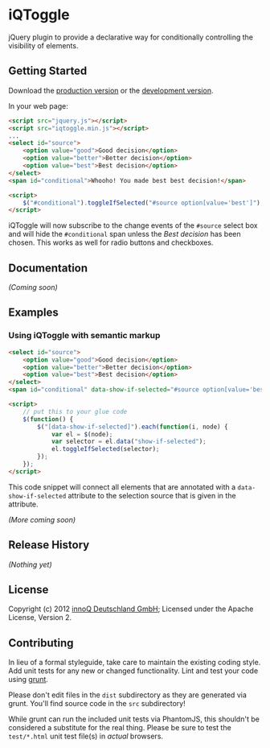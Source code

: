 # iQToggle

jQuery plugin to provide a declarative way for conditionally controlling the visibility of elements.

## Getting Started
Download the [production version][min] or the [development version][max].

[min]: https://raw.github.com/innoq/iqtoggle/master/dist/iqtoggle.min.js
[max]: https://raw.github.com/innoq/iqtoggle/master/dist/iqtoggle.js

In your web page:

```html
<script src="jquery.js"></script>
<script src="iqtoggle.min.js"></script>
...
<select id="source">
    <option value="good">Good decision</option>
    <option value="better">Better decision</option>
    <option value="best">Best decision</option>
</select>
<span id="conditional">Whooho! You made best best decision!</span>

<script>
    $("#conditional").toggleIfSelected("#source option[value='best']");
</script>
```

iQToggle will now subscribe to the change events of the ```#source``` select box
and will hide the ```#conditional``` span unless the _Best decision_ has been chosen.
This works as well for radio buttons and checkboxes.

## Documentation
_(Coming soon)_

## Examples

### Using iQToggle with semantic markup

```html
<select id="source">
    <option value="good">Good decision</option>
    <option value="better">Better decision</option>
    <option value="best">Best decision</option>
</select>
<span id="conditional" data-show-if-selected="#source option[value='best']">Whooho! You made best best decision!</span>

<script>
	// put this to your glue code
    $(function() {
		$("[data-show-if-selected]").each(function(i, node) {
			var el = $(node);
			var selector = el.data("show-if-selected");
			el.toggleIfSelected(selector);
		});
	});
</script>
```

This code snippet will connect all elements that are annotated with a ```data-show-if-selected``` 
attribute to the selection source that is given in the attribute.

_(More coming soon)_

## Release History
_(Nothing yet)_

## License
Copyright (c) 2012 [innoQ Deutschland GmbH](http://www.innoq.com/en);
Licensed under the Apache License, Version 2.

## Contributing
In lieu of a formal styleguide, take care to maintain the existing coding style. Add unit tests for any new or changed functionality. Lint and test your code using [grunt](https://github.com/cowboy/grunt).

Please don't edit files in the `dist` subdirectory as they are generated via grunt. You'll find source code in the `src` subdirectory!

While grunt can run the included unit tests via PhantomJS, this shouldn't be considered a substitute for the real thing. Please be sure to test the `test/*.html` unit test file(s) in _actual_ browsers.
